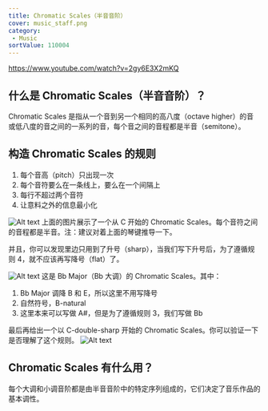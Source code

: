 ```yaml
---
title: Chromatic Scales（半音音阶）
cover: music_staff.png
category:
 - Music
sortValue: 110004
---
```


https://www.youtube.com/watch?v=2gy6E3X2mKQ

## 什么是 Chromatic Scales（半音音阶）？

Chromatic Scales 是指从一个音到另一个相同的高八度（octave higher）的音或低八度的音之间的一系列的音，每个音之间的音程都是半音（semitone）。

## 构造 Chromatic Scales 的规则

1. 每个音高（pitch）只出现一次
2. 每个音符要么在一条线上，要么在一个间隔上
3. 每行不超过两个音符
4. 让意料之外的信息最小化

![Alt text](image.png)
上面的图片展示了一个从 C 开始的 Chromatic Scales。每个音符之间的音程都是半音。注：建议对着上面的琴键推导一下。

并且，你可以发现里边只用到了升号（sharp），当我们写下升号后，为了遵循规则 4，就不应该再写降号（flat）了。

![Alt text](image-2.png)
这是 Bb Major（Bb 大调）的 Chromatic Scales。其中：

1. Bb Major 调降 B 和 E，所以这里不用写降号
2. 自然符号，B-natural
3. 这里本来可以写做 A#，但是为了遵循规则 3，我们写做 Bb

最后再给出一个以 C-double-sharp 开始的 Chromatic Scales。你可以验证一下是否理解了这个规则。
![Alt text](image-3.png)

## Chromatic Scales 有什么用？

每个大调和小调音阶都是由半音音阶中的特定序列组成的，它们决定了音乐作品的基本调性。
